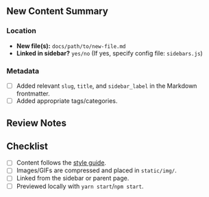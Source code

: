 ## New Content Summary

<!-- Describe the new page/section and its purpose. Link to parent docs if relevant. -->

### Location

- **New file(s):** `docs/path/to/new-file.md`
- **Linked in sidebar?** `yes/no` (If yes, specify config file: `sidebars.js`)

### Metadata

- [ ] Added relevant `slug`, `title`, and `sidebar_label` in the Markdown frontmatter.
- [ ] Added appropriate tags/categories.

## Review Notes

<!-- Highlight anything reviewers should focus on (e.g., technical accuracy, structure). -->

## Checklist

- [ ] Content follows the [style guide](link-to-your-style-guide).
- [ ] Images/GIFs are compressed and placed in `static/img/`.
- [ ] Linked from the sidebar or parent page.
- [ ] Previewed locally with `yarn start`/`npm start`.
